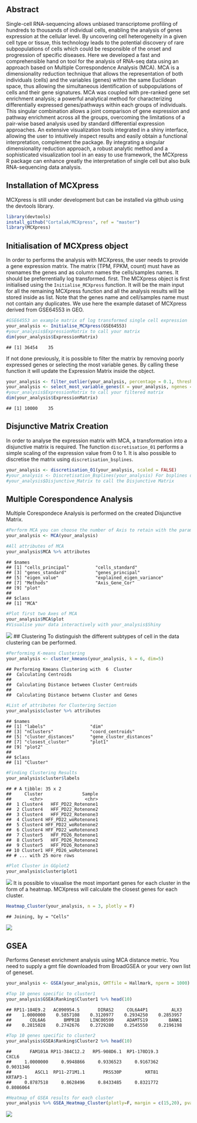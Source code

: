 Abstract
--------

Single-cell RNA-sequencing allows unbiased transcriptome profiling of hundreds to thousands of individual cells, enabling the analysis of genes expression at the cellular level. By uncovering cell heterogeneity in a given cell type or tissue, this technology leads to the potential discovery of rare subpopulations of cells which could be responsible of the onset and progression of specific diseases. Here we developed a fast and comprehensible hand on tool for the analysis of RNA-seq data using an approach based on Multiple Correspondence Analysis (MCA). MCA is a dimensionality reduction technique that allows the representation of both individuals (cells) and the variables (genes) within the same Euclidean space, thus allowing the simultaneous identification of subpopulations of cells and their gene signatures. MCA was coupled with pre-ranked gene set enrichment analysis; a powerful analytical method for characterizing differentially expressed genes/pathways within each groups of individuals. This singular combination allows a joint comparison of gene expression and pathway enrichment across all the groups, overcoming the limitations of a pair-wise based analysis used by standard differential expression approaches. An extensive visualization tools integrated in a shiny interface, allowing the user to intuitively inspect results and easily obtain a functional interpretation, complement the package. By integrating a singular dimensionality reduction approach, a robust analytic method and a sophisticated visualization tool in an easy to use framework, the MCXpress R package can enhance greatly the interpretation of single cell but also bulk RNA-sequencing data analysis.

Installation of MCXpress
------------------------

MCXpress is still under development but can be installed via github using the devtools library.

``` r
library(devtools)
install_github("Cortalak/MCXpress", ref = "master")
library(MCXpress)
```

Initialisation of MCXpress object
---------------------------------

In order to performs the analysis with MCXpress, the user needs to provide a gene expression matrix. The matrix (TPM, FPKM, count) must have as rownames the genes and as column names the cells/samples names. It should be preferrentially log transformed. first. The MCXpress object is first initialised using the `Initialise_MCXpress` function. It will be the main input for all the remaining MCXpress function and all the analysis results will be stored inside as list. Note that the genes name and cell/samples name must not contain any duplicates. We use here the example dataset of MCXpress derived from GSE64553 in GEO.

``` r
#GSE64553 an example matrix of log transformed single cell expression 
your_analysis <- Initialise_MCXpress(GSE64553)
#your_analysis$ExpressionMatrix to call your matrix
dim(your_analysis$ExpressionMatrix)
```

    ## [1] 36454    35

If not done previously, it is possible to filter the matrix by removing poorly expressed genes or selecting the most variable genes. By calling these function it will update the Expression Matrix inside the object.

``` r
your_analysis <- filter_outlier(your_analysis, percentage = 0.1, threshold = 3)
your_analysis <- select_most_variable_genes(X = your_analysis, ngenes = 10000)
#your_analysis$ExpressionMatrix to call your filtered matrix
dim(your_analysis$ExpressionMatrix)
```

    ## [1] 10000    35

Disjunctive Matrix Creation
---------------------------

In order to analyse the expression matrix with MCA, a transformation into a disjunctive matrix is required. The function `discretisation_01` performs a simple scaling of the expression value from 0 to 1. It is also possible to discretise the matrix using `discretisation_bsplines`.

``` r
your_analysis <- discretisation_01(your_analysis, scaled = FALSE)
#your_analysis <- Discretisation_Bsplines(your_analysis) For bsplines discretisation method
#your_analysis$Disjunctive_Matrix to call the Disjunctive Matrix
```

Multiple Corespondence Analysis
-------------------------------

Multiple Corespondece Analysis is performed on the created Disjunctive Matrix.

``` r
#Perform MCA you can choose the number of Axis to retain with the parameter Dim
your_analysis <- MCA(your_analysis)
```

``` r
#All attributes of MCA
your_analysis$MCA %>% attributes
```

    ## $names
    ## [1] "cells_principal"          "cells_standard"          
    ## [3] "genes_standard"           "genes_principal"         
    ## [5] "eigen_value"              "explained_eigen_variance"
    ## [7] "Methods"                  "Axis_Gene_Cor"           
    ## [9] "plot"                    
    ## 
    ## $class
    ## [1] "MCA"

``` r
#Plot first two Axes of MCA
your_analysis$MCA$plot
#Visualise your data interactively with your_analysis$Shiny
```

![](../dev\README_files/figure-markdown_github/MCA_2-1.svg) \#\# Clustering To distinguish the different subtypes of cell in the data clustering can be performed.

``` r
#Performing K-means Clustering
your_analysis <- cluster_kmeans(your_analysis, k = 6, dim=5)
```

    ## Performing Kmeans Clustering with  6  Cluster
    ##  Calculating Centroids 
    ## 
    ##  Calculating Distance between Cluster Centroids 
    ## 
    ##  Calculating Distance betwenn Cluster and Genes

``` r
#List of attributes for Clustering Section
your_analysis$cluster %>% attributes
```

    ## $names
    ## [1] "labels"                 "dim"                   
    ## [3] "nClusters"              "coord_centroids"       
    ## [5] "cluster_distances"      "gene_cluster_distances"
    ## [7] "closest_cluster"        "plot1"                 
    ## [9] "plot2"                 
    ## 
    ## $class
    ## [1] "Cluster"

``` r
#Finding Clustering Results
your_analysis$cluster$labels
```

    ## # A tibble: 35 x 2
    ##     Cluster               Sample
    ##       <chr>                <chr>
    ##  1 Cluster4   HFF_PD22_Rotenone1
    ##  2 Cluster4   HFF_PD22_Rotenone2
    ##  3 Cluster4   HFF_PD22_Rotenone3
    ##  4 Cluster4 HFF_PD22_woRotenone1
    ##  5 Cluster4 HFF_PD22_woRotenone2
    ##  6 Cluster4 HFF_PD22_woRotenone3
    ##  7 Cluster5   HFF_PD26_Rotenone1
    ##  8 Cluster5   HFF_PD26_Rotenone2
    ##  9 Cluster5   HFF_PD26_Rotenone3
    ## 10 Cluster1 HFF_PD26_woRotenone1
    ## # ... with 25 more rows

``` r
#Plot Cluster in GGplot2
your_analysis$cluster$plot1
```

![](../dev\README_files/figure-markdown_github/Clustering-1.svg) It is possible to visualise the most important genes for each cluster in the form of a heatmap. MCXpress will calculate the closest genes for each cluster.

``` r
Heatmap_Cluster(your_analysis, n = 3, plotly = F) 
```

    ## Joining, by = "Cells"

![](../dev\README_files/figure-markdown_github/Biomarkers-1.svg)

GSEA
----

Performs Geneset enrichment analysis using MCA distance metric. You need to supply a gmt file downloaded from BroadGSEA or your very own list of geneset.

``` r
your_analysis <- GSEA(your_analysis, GMTfile = Hallmark, nperm = 1000)
```

``` r
#Top 10 genes specific to cluster1
your_analysis$GSEA$Ranking$Cluster1 %>% head(10)
```

    ## RP11-184E9.2   AC090954.5       DIRAS2     COL6A4P1         ALX3 
    ##    1.0000000    0.5857108    0.3120977    0.2934250    0.2853957 
    ##       COL6A6       BMPR1B    LINC00599     ADAMTS19        BANK1 
    ##    0.2815028    0.2742676    0.2729280    0.2545550    0.2196198

``` r
#Top 10 genes specific to cluster2
your_analysis$GSEA$Ranking$Cluster2 %>% head(10)
```

    ##       FAM101A RP11-384C12.2   RP5-908D6.1  RP1-170D19.3         CXCL6 
    ##     1.0000000     0.9948866     0.9336523     0.9167362     0.9031346 
    ##         ASCL1  RP11-271M1.1       PRSS30P         KRT81      KRTAP3-1 
    ##     0.8787518     0.8628496     0.8433485     0.8321772     0.8086064

``` r
#Heatmap of GSEA results for each cluster
your_analysis %>% GSEA_Heatmap_Cluster(plotly=F, margin = c(15,20), pval = 0.25, es = 0.3)
```

![](../dev\README_files/figure-markdown_github/GSEA_Heatmap-1.svg)
